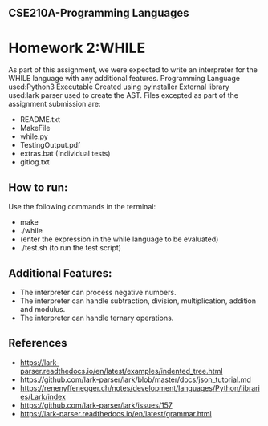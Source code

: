 ## CSE210A-Programming Languages
# Homework 2:WHILE

As part of this assignment, we were expected to write an interpreter for the WHILE language with any additional features.
Programming Language used:Python3
Executable Created using pyinstaller
External library used:lark parser used to create the AST.
Files excepted as part of the assignment submission are:
- README.txt
- MakeFile
- while.py
- TestingOutput.pdf
- extras.bat (Individual tests)
- gitlog.txt

## How to run:
 Use the following commands in the terminal:
 - make
 - ./while
 - (enter the expression in the while language to be evaluated)
 - ./test.sh (to run the test script)

## Additional Features:
- The interpreter can process negative numbers.
- The interpreter can handle subtraction, division, multiplication, addition and modulus.
- The interpreter can handle ternary operations.
## References
- https://lark-parser.readthedocs.io/en/latest/examples/indented_tree.html
- https://github.com/lark-parser/lark/blob/master/docs/json_tutorial.md
- https://renenyffenegger.ch/notes/development/languages/Python/libraries/Lark/index
- https://github.com/lark-parser/lark/issues/157
- https://lark-parser.readthedocs.io/en/latest/grammar.html

